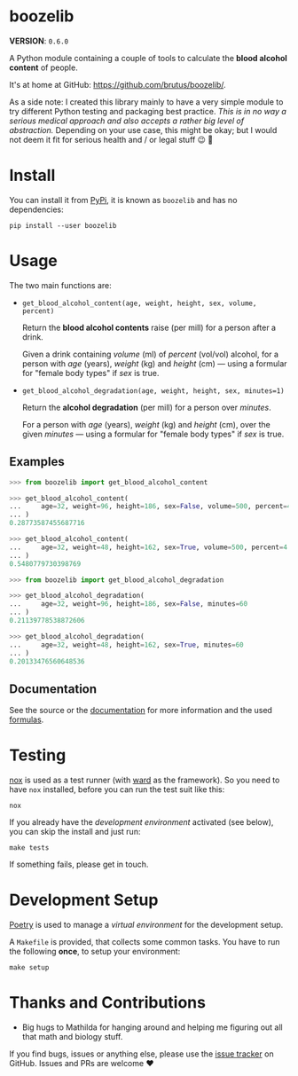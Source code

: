 # boozelib

**VERSION**: `0.6.0`

A Python module containing a couple of tools to calculate the
**blood alcohol content** of people.

It's at home at GitHub: <https://github.com/brutus/boozelib/>.

As a side note: I created this library mainly to have a very simple module to
try different Python testing and packaging best practice. _This is in no way a
serious medical approach and also accepts a rather big level of abstraction._
Depending on your use case, this might be okay; but I would not deem it fit for
serious health and / or legal stuff 😉 🍻

# Install

You can install it from [PyPi], it is known as `boozelib` and has no
dependencies:

```shell
pip install --user boozelib
```

# Usage

The two main functions are:

-   `get_blood_alcohol_content(age, weight, height, sex, volume, percent)`

    Return the **blood alcohol contents** raise (per mill) for a person after a
    drink.

    Given a drink containing _volume_ (ml) of _percent_ (vol/vol) alcohol, for a
    person with _age_ (years), _weight_ (kg) and _height_ (cm) — using a
    formular for "female body types" if _sex_ is true.

-   `get_blood_alcohol_degradation(age, weight, height, sex, minutes=1)`

    Return the **alcohol degradation** (per mill) for a person over _minutes_.

    For a person with _age_ (years), _weight_ (kg) and _height_ (cm), over the
    given _minutes_ — using a formular for "female body types" if _sex_ is true.

## Examples

```python
>>> from boozelib import get_blood_alcohol_content

>>> get_blood_alcohol_content(
... 	age=32, weight=96, height=186, sex=False, volume=500, percent=4.9
... )
0.28773587455687716

>>> get_blood_alcohol_content(
... 	age=32, weight=48, height=162, sex=True, volume=500, percent=4.9
... )
0.5480779730398769

>>> from boozelib import get_blood_alcohol_degradation

>>> get_blood_alcohol_degradation(
... 	age=32, weight=96, height=186, sex=False, minutes=60
... )
0.21139778538872606

>>> get_blood_alcohol_degradation(
... 	age=32, weight=48, height=162, sex=True, minutes=60
... )
0.20133476560648536

```

## Documentation

See the source or the [documentation] for more information and the used
[formulas].

# Testing

[nox] is used as a test runner (with [ward] as the framework). So you need
to have `nox` installed, before you can run the test suit like this:

```shell
nox
```

If you already have the _development environment_ activated (see below), you
can skip the install and just run:

```shell
make tests
```

If something fails, please get in touch.

# Development Setup

[Poetry] is used to manage a _virtual environment_ for the development setup.

A `Makefile` is provided, that collects some common tasks. You have to run
the following **once**, to setup your environment:

```shell
make setup
```

# Thanks and Contributions

-   Big hugs to Mathilda for hanging around and helping me figuring out all
    that math and biology stuff.

If you find bugs, issues or anything else, please use the [issue tracker] on
GitHub. Issues and PRs are welcome ❤️

[documentation]: https://boozelib.readthedocs.org/
[formulas]: https://boozelib.readthedocs.org/en/latest/background.html
[issue tracker]: https://github.com/brutus/boozelib/issues
[nox]: https://nox.thea.codes/
[poetry]: https://python-poetry.org/
[pypi]: https://pypi.org/project/BoozeLib/
[ward]: https://wardpy.com/
